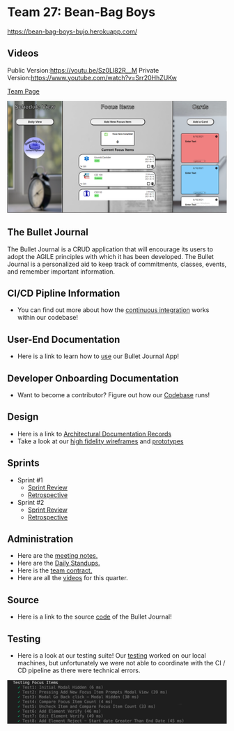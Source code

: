 # Team 27: Bean-Bag Boys

https://bean-bag-boys-bujo.herokuapp.com/

## Videos
Public Version:https://youtu.be/Sz0LI82R__M
Private Version:https://www.youtube.com/watch?v=Srr20HhZUKw

[Team Page](./admin/team.md)

![Front Page](./admin/teamPageassets/FrontPage.png)

## The Bullet Journal

The Bullet Journal is a CRUD application that will encourage its users to adopt the AGILE principles with which it has been developed. 
The Bullet Journal is a personalized aid to keep track of commitments, classes, events, and remember important information.

## CI/CD Pipline Information
- You can find out more about how the [continuous integration](./admin/cipipeline) works within our codebase! 

## User-End Documentation
- Here is a link to learn how to [use](./docs/Users%20Story%20Document.pdf) our Bullet Journal App!

## Developer Onboarding Documentation
- Want to become a contributor? Figure out how our [Codebase](./admin/onboard.md) runs!

## Design
- Here is a link to [Architectural Documentation Records](./specs/adrs)
- Take a look at our [high fidelity wireframes](https://www.figma.com/proto/YaKr3VQQVN1rDkYUJxNg6z/CSE-110?page-id=72%3A91&node-id=105%3A1305&viewport=-3364%2C1075%2C0.40340369939804077&scaling=min-zoom) and [prototypes](https://www.figma.com/proto/YaKr3VQQVN1rDkYUJxNg6z/CSE-110?page-id=72%3A91&node-id=105%3A1305&viewport=-3364%2C1075%2C0.40340369939804077&scaling=min-zoom)

## Sprints
- Sprint #1
  - [Sprint Review](./admin/meetings/051621-sprint-1-review.md)
  - [Retrospective](./admin/meetings/051621-retrospective.md)
- Sprint #2
  - [Sprint Review](./admin/meetings/053121-sprint-2-review.md)
  - [Retrospective](./admin/meetings/053121-retrospective2.md)

## Administration
- Here are the [meeting notes.](./admin/meetings)
- Here are the [Daily Standups.](./admin/dailyStandups)
- Here is the [team contract.](./admin/misc)
- Here are all the [videos](./admin/videos) for this quarter.

## Source
- Here is a link to the source [code](./source) of the Bullet Journal!

## Testing
- Here is a look at our testing suite! Our [testing](./source/puppeteer.test.js) worked on our local machines, but unfortunately we were not able to coordinate with the CI / CD pipeline as there were technical errors.

![testing](./admin/teamPageassets/image.png)






